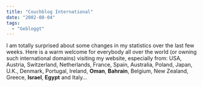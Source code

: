 ```yaml
---
title: "Couchblog International"
date: "2002-08-04"
tags:
  - "Gebloggt"
---
```


I am totally surprised about some changes in my statistics over the last few weeks. Here is a warm welcome for everybody all over the world (or owning such international domains) visiting my website, especially from: USA, Austria, Switzerland, Netherlands, France, Spain, Australia, Poland, Japan, U.K., Denmark, Portugal, Ireland, **Oman**, **Bahrain**, Belgium, New Zealand, Greece, **Israel**, **Egypt** and Italy…
